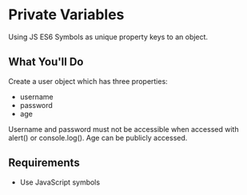 # Private Variables

Using JS ES6 Symbols as unique property keys to an object.

## What You'll Do

Create a user object which has three properties:

- username
- password
- age

Username and password must not be accessible when accessed with
alert() or console.log(). Age can be publicly accessed.

## Requirements

- Use JavaScript symbols
